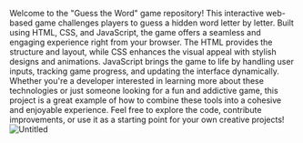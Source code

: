 Welcome to the "Guess the Word" game repository! 
This interactive web-based game challenges players to guess a hidden word letter by letter. 
Built using HTML, CSS, and JavaScript, the game offers a seamless and engaging experience right from your browser.
The HTML provides the structure and layout, while CSS enhances the visual appeal with stylish designs and animations. JavaScript brings the game to life by handling user inputs, tracking game progress, and updating the interface dynamically. 
Whether you're a developer interested in learning more about these technologies or just someone looking for a fun and addictive game, 
this project is a great example of how to combine these tools into a cohesive and enjoyable experience. Feel free to explore the code, contribute improvements, 
or use it as a starting point for your own creative projects!
![Untitled](https://github.com/user-attachments/assets/f39c973c-c02f-4eee-859d-864d6ff5f49e)
